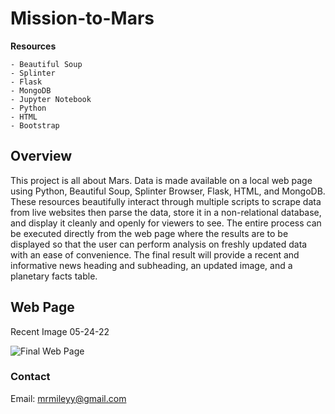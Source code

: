 # Mission-to-Mars

**Resources**

    - Beautiful Soup
    - Splinter
    - Flask
    - MongoDB
    - Jupyter Notebook
    - Python
    - HTML
    - Bootstrap

## Overview

This project is all about Mars.  Data is made available on a local web page using Python, Beautiful Soup, Splinter Browser, Flask, HTML, and MongoDB.  These resources beautifully interact through multiple scripts to scrape data from live websites then parse the data, store it in a non-relational database, and display it cleanly and openly for viewers to see.  The entire process can be executed directly from the web page where the results are to be displayed so that the user can perform analysis on freshly updated data with an ease of convenience.  The final result will provide a recent and informative news heading and subheading, an updated image, and a planetary facts table.

## Web Page

Recent Image 05-24-22

![Final Web Page](https://user-images.githubusercontent.com/100544761/170171444-d9011d7a-a15f-4801-96ac-ba872eacc28b.png)

### Contact

Email: mrmileyy@gmail.com